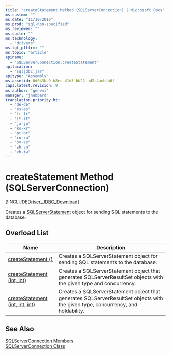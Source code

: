 ```yaml
---
title: "createStatement Method (SQLServerConnection) | Microsoft Docs"
ms.custom: ""
ms.date: "11/10/2016"
ms.prod: "sql-non-specified"
ms.reviewer: ""
ms.suite: ""
ms.technology: 
  - "drivers"
ms.tgt_pltfrm: ""
ms.topic: "article"
apiname: 
  - "SQLServerConnection.createStatement"
apilocation: 
  - "sqljdbc.jar"
apitype: "Assembly"
ms.assetid: 6d043ba9-b8ec-41d3-bb22-ad2c4aebda6f
caps.latest.revision: 9
ms.author: "genemi"
manager: "jhubbard"
translation.priority.ht: 
  - "de-de"
  - "es-es"
  - "fr-fr"
  - "it-it"
  - "ja-jp"
  - "ko-kr"
  - "pt-br"
  - "ru-ru"
  - "sv-se"
  - "zh-cn"
  - "zh-tw"
---
```

# createStatement Method (SQLServerConnection)
[!INCLUDE[Driver_JDBC_Download](../../../connect/jdbc/includes)]

  Creates a [SQLServerStatement](../../../connect/jdbc/reference/sqlserverstatement-class.md) object for sending SQL statements to the database.  
  
## Overload List  
  
|Name|Description|  
|----------|-----------------|  
|[createStatement ()](../../../connect/jdbc/reference/createstatement-method---.md)|Creates a SQLServerStatement object for sending SQL statements to the database.|  
|[createStatement (int, int)](../../../connect/jdbc/reference/createstatement-method--int--int-.md)|Creates a SQLServerStatement object that generates SQLServerResultSet objects with the given type and concurrency.|  
|[createStatement (int, int, int)](../../../connect/jdbc/reference/createstatement-method--int--int--int-.md)|Creates a SQLServerStatement object that generates SQLServerResultSet objects with the given type, concurrency, and holdability.|  
  
## See Also  
 [SQLServerConnection Members](../../../connect/jdbc/reference/sqlserverconnection-members.md)   
 [SQLServerConnection Class](../../../connect/jdbc/reference/sqlserverconnection-class.md)  
  
  